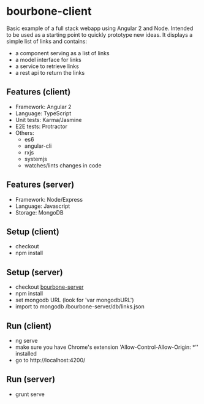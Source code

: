 # bourbone-client
Basic example of a full stack webapp using Angular 2 and Node. Intended to be used as a starting point to quickly prototype new ideas. It displays a simple list of links and contains:

* a component serving as a list of links
* a model interface for links
* a service to retrieve links
* a rest api to return the links

## Features (client)
* Framework: Angular 2
* Language: TypeScript
* Unit tests: Karma/Jasmine
* E2E tests: Protractor
* Others:
  * es6
  * angular-cli
  * rxjs
  * systemjs
  * watches/lints changes in code

## Features (server)
* Framework: Node/Express
* Language: Javascript
* Storage: MongoDB

## Setup (client)
* checkout
* npm install

## Setup (server)
* checkout [bourbone-server](https://github.com/cguillemette/bourbone-server)
* npm install
* set mongodb URL (look for 'var mongodbURL')
* import to mongodb /bourbone-server/db/links.json

## Run (client)
* ng serve
* make sure you have Chrome's extension 'Allow-Control-Allow-Origin: *'' installed
* go to http://localhost:4200/

## Run (server)
* grunt serve